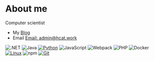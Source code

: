 # About me


<img align="right" src="https://github-readme-stats.vercel.app/api?username=AdminHcat&theme=material-palenight&show_icons=true&hide_title=true&count_private=true&include_all_commits=true" alt=""/>

Computer scientist

- My [Blog](https://blog.hcat.work/)
- Email [Email: admin@hcat.work](mailto:admin@hcat.work)

![.NET](https://img.shields.io/badge/.NET-512BD4?style=flat-square&logo=C-Sharp&logoColor=ffffff)
![Java](https://img.shields.io/badge/-Java-007396?style=flat-square&logo=java&logoColor=ffffff)
[![Python](https://img.shields.io/badge/-Python-3776AB?style=flat-square&logo=python&logoColor=ffffff)](https://www.python.org/)
![JavaScript](https://img.shields.io/badge/JavaScript-F7DF1E?style=flat-square&logo=JavaScript&logoColor=ffffff)
![Webpack](https://img.shields.io/badge/-Webpack-8DD6F9?style=flat-square&logo=webpack&logoColor=ffffff)
![PHP](https://img.shields.io/badge/-PHP-8DD6F9?style=flat-square&logo=PHP&logoColor=ffffff)
![Docker](https://img.shields.io/badge/Docker-2496ED?style=flat-square&logo=docker&logoColor=ffffff)
[![Linux](https://img.shields.io/badge/-Linux-333333?style=flat-square&logo=linux&logoColor=white)](https://www.linuxfoundation.org/)
![npm](https://img.shields.io/badge/-NPM-CB3837?style=flat-square&logo=npm&logoColor=white)
[![Git](https://img.shields.io/badge/-Git-f05032?style=flat-square&logo=git&logoColor=white)](https://git-scm.com/)


<!-- BLOG-POST-LIST:START -->

<!-- BLOG-POST-LIST:END -->
